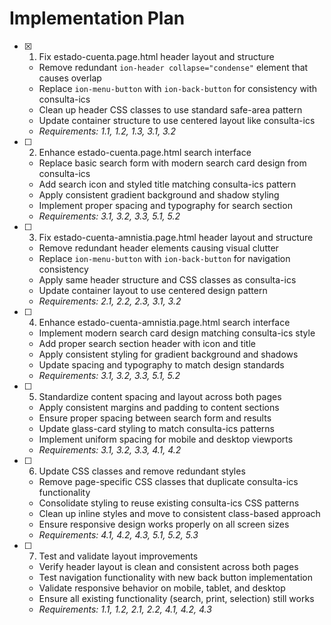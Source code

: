 # Implementation Plan

- [x] 1. Fix estado-cuenta.page.html header layout and structure



  - Remove redundant `ion-header collapse="condense"` element that causes overlap
  - Replace `ion-menu-button` with `ion-back-button` for consistency with consulta-ics
  - Clean up header CSS classes to use standard safe-area pattern
  - Update container structure to use centered layout like consulta-ics
  - _Requirements: 1.1, 1.2, 1.3, 3.1, 3.2_

- [ ] 2. Enhance estado-cuenta.page.html search interface
  - Replace basic search form with modern search card design from consulta-ics
  - Add search icon and styled title matching consulta-ics pattern
  - Apply consistent gradient background and shadow styling
  - Implement proper spacing and typography for search section
  - _Requirements: 3.1, 3.2, 3.3, 5.1, 5.2_

- [ ] 3. Fix estado-cuenta-amnistia.page.html header layout and structure  
  - Remove redundant header elements causing visual clutter
  - Replace `ion-menu-button` with `ion-back-button` for navigation consistency
  - Apply same header structure and CSS classes as consulta-ics
  - Update container layout to use centered design pattern
  - _Requirements: 2.1, 2.2, 2.3, 3.1, 3.2_

- [ ] 4. Enhance estado-cuenta-amnistia.page.html search interface
  - Implement modern search card design matching consulta-ics style
  - Add proper search section header with icon and title
  - Apply consistent styling for gradient background and shadows
  - Update spacing and typography to match design standards
  - _Requirements: 3.1, 3.2, 3.3, 5.1, 5.2_

- [ ] 5. Standardize content spacing and layout across both pages
  - Apply consistent margins and padding to content sections
  - Ensure proper spacing between search form and results
  - Update glass-card styling to match consulta-ics patterns
  - Implement uniform spacing for mobile and desktop viewports
  - _Requirements: 3.1, 3.2, 3.3, 4.1, 4.2_

- [ ] 6. Update CSS classes and remove redundant styles
  - Remove page-specific CSS classes that duplicate consulta-ics functionality
  - Consolidate styling to reuse existing consulta-ics CSS patterns
  - Clean up inline styles and move to consistent class-based approach
  - Ensure responsive design works properly on all screen sizes
  - _Requirements: 4.1, 4.2, 4.3, 5.1, 5.2, 5.3_

- [ ] 7. Test and validate layout improvements
  - Verify header layout is clean and consistent across both pages
  - Test navigation functionality with new back button implementation
  - Validate responsive behavior on mobile, tablet, and desktop
  - Ensure all existing functionality (search, print, selection) still works
  - _Requirements: 1.1, 1.2, 2.1, 2.2, 4.1, 4.2, 4.3_